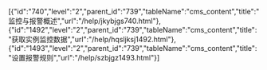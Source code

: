[{"id":"740","level":"2","parent_id":"739","tableName":"cms_content","title":"监控与报警概述","url":"/help/jkybjgs740.html"},{"id":"1492","level":"2","parent_id":"739","tableName":"cms_content","title":"获取实例监控数据","url":"/help/hqsljksj1492.html"},{"id":"1493","level":"2","parent_id":"739","tableName":"cms_content","title":"设置报警规则","url":"/help/szbjgz1493.html"}]
